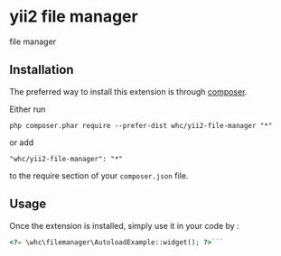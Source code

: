 yii2 file manager
=================
file manager

Installation
------------

The preferred way to install this extension is through [composer](http://getcomposer.org/download/).

Either run

```
php composer.phar require --prefer-dist whc/yii2-file-manager "*"
```

or add

```
"whc/yii2-file-manager": "*"
```

to the require section of your `composer.json` file.


Usage
-----

Once the extension is installed, simply use it in your code by  :

```php
<?= \whc\filemanager\AutoloadExample::widget(); ?>```